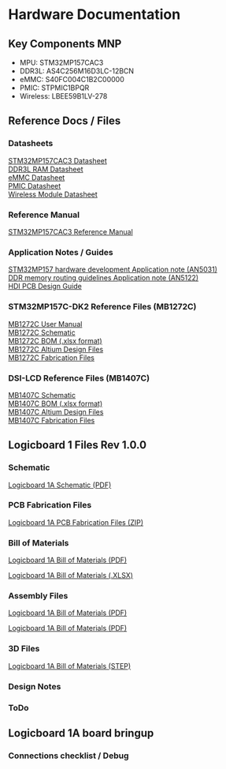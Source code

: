 # Hardware Documentation

## Key Components MNP

- MPU: STM32MP157CAC3
- DDR3L: AS4C256M16D3LC-12BCN
- eMMC: S40FC004C1B2C00000
- PMIC: STPMIC1BPQR
- Wireless: LBEE59B1LV-278

## Reference Docs / Files

### Datasheets
[STM32MP157CAC3 Datasheet](files/datasheets/STM32MP157.pdf) <br>
[DDR3L RAM Datasheet](files/datasheets/DDR3L.pdf) <br>
[eMMC Datasheet](files/datasheets/eMMC.pdf)<br>
[PMIC Datasheet](files/datasheets/STPMIC.pdf)<br>
[Wireless Module Datasheet](files/datasheets/LBEE59B1LV-278.pdf)<br>

### Reference Manual
[STM32MP157CAC3 Reference Manual](https://www.st.com/resource/en/reference_manual/rm0436-stm32mp157-advanced-armbased-32bit-mpus-stmicroelectronics.pdf)<br>

### Application Notes / Guides
[STM32MP157 hardware development Application note (AN5031)](files/application_notes/AN5031.pdf)<br>
[DDR memory routing guidelines Application note (AN5122)](files/application_notes/AN5122.pdf) <br>
[HDI PCB Design Guide](files/application_notes/HDI-Design-Guide.pdf)

### STM32MP157C-DK2 Reference Files (MB1272C)
[MB1272C User Manual](files/MB1272C/stm32mp1-dk2_usermanual.pdf)<br>
[MB1272C Schematic](files/MB1272C/schematic_MB1272C.pdf)<br>
[MB1272C BOM (.xlsx format)](files/MB1272C/MB1272-DK2-C01_BOM.xlsx)<br>
[MB1272C Altium Design Files](files/MB1272C/design_files_MB1272C.zip)<br>
[MB1272C Fabrication Files](files/MB1272C/fab_files_MB1272C.zip)

### DSI-LCD Reference Files (MB1407C)
[MB1407C Schematic](files/MB1407C/schematic_MB1407C.pdf)<br>
[MB1407C BOM (.xlsx format)](files/MB1407C/MB1407-LCD-C01_BOM.xlsx)<br>
[MB1407C Altium Design Files](files/MB1407C/design_files_MB1407C.zip)<br>
[MB1407C Fabrication Files](files/MB1407C/fab_files_MB1407C.zip)


## Logicboard 1 Files Rev 1.0.0

### Schematic
[Logicboard 1A Schematic (PDF)](files/logicboard1A/Schematics/LB1A_DCA7M4_R512MB_F4GB_REV1.0.0.pdf)

### PCB Fabrication Files
[Logicboard 1A PCB Fabrication Files (ZIP)](files/logicboard1A/PCB_Fabrication/Logicboard1A_Rev1.0.0.zip)

### Bill of Materials

[Logicboard 1A Bill of Materials (PDF)](files/logicboard1A/BOM/logicboard1A_BOM.pdf) <br>

[Logicboard 1A Bill of Materials (.XLSX)](files/logicboard1A/BOM/BOM_Logicboard_1A.xlsx)

### Assembly Files
[Logicboard 1A Bill of Materials (PDF)](files/logicboard1A/Assembly/Front_Assembly_Drawing.pdf) <br>

[Logicboard 1A Bill of Materials (PDF)](files/logicboard1A/Assembly/Back_Assembly_Drawing.pdf)


### 3D Files
[Logicboard 1A Bill of Materials (STEP)](files/logicboard1A/3DFiles/LB1A_DCA7M4_R512MB_F4GB.step)


### Design Notes

### ToDo


## Logicboard 1A board bringup

### Connections checklist / Debug